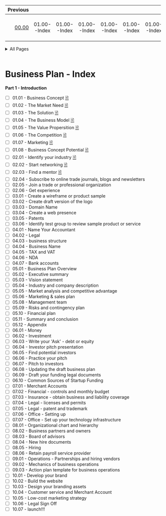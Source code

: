 Previous |  |  |  |  |  |  |  |  |  |  |  | Next
 ----------------: | :----------------: | :----------------: | :----------------: | :----------------: | :----------------: | :----------------: | :----------------: | :----------------: | :----------------: | :----------------: | :----------------: | :----------------: 
 <a href="#"> 00.00 </a> | 01.00--Index | 01.00--Index | 01.00--Index | 01.00--Index | 01.00--Index | 01.00--Index | 01.00--Index | 01.00--Index | 01.00--Index | 01.00--Index | 01.00--Index  <a href="#"> >> 01.01 </a>
 <details>
 <summary>  All Pages  </summary>
           <p>     
            
Page Number | 01 | 02 | 03 | 04 | 05 
 ----------------: | :----------------: | :----------------: | :----------------: | :----------------: | :----------------: 
*Page Name* | [Concept](https://github.com/pvrgreeninternational/Paulownia-Planters-Guide--Caribbean/blob/master/BusinessPlan/01.01-Business-Concept.md) | [Market Need](https://github.com/pvrgreeninternational/Paulownia-Planters-Guide--Caribbean/blob/master/BusinessPlan/01.02-The-Market-Need.md)  | [Solution](https://github.com/pvrgreeninternational/Paulownia-Planters-Guide--Caribbean/blob/master/BusinessPlan/01.03-The-Solution.md) | [Business Model](https://github.com/pvrgreeninternational/Paulownia-Planters-Guide--Caribbean/blob/master/BusinessPlan/01.04-The-Business-Model.md) | [Value Propersition](https://github.com/pvrgreeninternational/Paulownia-Planters-Guide--Caribbean/blob/master/BusinessPlan/01.05-The-Value-Propersition.md)
----------------- | ------------------ | ------------------ | ------------------ | ------------------ | ------------------ 

<details>
 <summary> All Pages ... </summary>
           <p>     
            
                 
Page Number | 06 | 07 | 08 | n/a | n/a 
 ----------------: | :----------------: | :----------------: | :----------------: | :----------------: | :----------------: 
*Page Name* | [The Competition](https://github.com/pvrgreeninternational/Paulownia-Planters-Guide--Caribbean/blob/master/BusinessPlan/01.01-Business-Concept.md) | [Market Need](https://github.com/pvrgreeninternational/Paulownia-Planters-Guide--Caribbean/blob/master/BusinessPlan/01.02-The-Market-Need.md)  | [Solution](https://github.com/pvrgreeninternational/Paulownia-Planters-Guide--Caribbean/blob/master/BusinessPlan/01.03-The-Solution.md) | [Business Model](https://github.com/pvrgreeninternational/Paulownia-Planters-Guide--Caribbean/blob/master/BusinessPlan/01.04-The-Business-Model.md) | [Value Propersition](https://github.com/pvrgreeninternational/Paulownia-Planters-Guide--Caribbean/blob/master/BusinessPlan/01.05-The-Value-Propersition.md)
----------------- | ------------------ | ------------------ | ------------------ | ------------------ | ------------------ 

</p>
</details> 
</br>
</p>
</details> 
</br>

# Business Plan - Index

**Part 1 - Introduction**

- [ ] 01.01 - Business Concept [🗎](https://github.com/pvrgreeninternational/Paulownia-Planters-Guide--Caribbean/blob/master/BusinessPlan/1.1-Business-Concept.md)
- [ ] 01.02 - The Market Need [🗎](https://github.com/pvrgreeninternational/Paulownia-Planters-Guide--Caribbean/blob/master/BusinessPlan/1.2-The-Market-Need.md)
- [ ] 01.03 - The Solution [🗎](https://github.com/pvrgreeninternational/Paulownia-Planters-Guide--Caribbean/blob/master/BusinessPlan/1.3-The-Solution.md)
- [ ] 01.04 - The Business Model [🗎](https://github.com/pvrgreeninternational/Paulownia-Planters-Guide--Caribbean/blob/master/BusinessPlan/1.4-The-Business-Model.md)
- [ ] 01.05 - The Value Propersition [🗎](https://github.com/pvrgreeninternational/Paulownia-Planters-Guide--Caribbean/blob/master/BusinessPlan/1.5-The-Value-Propersition.md)
- [ ] 01.06 - The Competition [🗎](https://github.com/pvrgreeninternational/Paulownia-Planters-Guide--Caribbean/blob/master/BusinessPlan/1.6-The-Competition.md)
- [ ] 01.07 - Marketing [🗎](https://github.com/pvrgreeninternational/Paulownia-Planters-Guide--Caribbean/blob/master/BusinessPlan/1.7-Marketing.md)
- [ ] 01.08 - Business Concept Potential [🗎](https://github.com/pvrgreeninternational/Paulownia-Planters-Guide--Caribbean/blob/master/BusinessPlan/1.8-Business-Concept-Potential.md)
- [ ] 02.01 - Identify your industry [🗎](https://github.com/pvrgreeninternational/Paulownia-Planters-Guide--Caribbean/blob/master/BusinessPlan/2.1-Identify-Industry.md)
- [ ] 02.02 - Start networking [🗎](https://github.com/pvrgreeninternational/Paulownia-Planters-Guide--Caribbean/blob/master/BusinessPlan/2.2-Networking.md)
- [ ] 02.03 - Find a mentor [🗎](https://github.com/pvrgreeninternational/Paulownia-Planters-Guide--Caribbean/blob/master/BusinessPlan/2.3-Mentor.md)
- [ ] 02.04 - Subscribe to online trade journals, blogs and newsletters
- [ ] 02.05 - Join a trade or professional organization
- [ ] 02.06 - Get experience
- [ ] 03.01 - Create a wireframe or product sample
- [ ] 03.02 - Create draft version of the logo
- [ ] 03.03 - Domain Name
- [ ] 03.04 - Create a web presence
- [ ] 03.05 - Patents
- [ ] 03.06 - Identify test group to review sample product or service
- [ ] 04.01 - Name Your Accountant
- [ ] 04.02 - Legal
- [ ] 04.03 - business structure
- [ ] 04.04 - Business Name
- [ ] 04.05 - TAX and VAT
- [ ] 04.06 - NDA
- [ ] 04.07 - Bank accounts
- [ ] 05.01 - Business Plan Overview
- [ ] 05.02 - Executive summary
- [ ] 05.03 - Vision statement
- [ ] 05.04 - Industry and company description
- [ ] 05.05 - Market analysis and competitive advantage
- [ ] 05.06 - Marketing & sales plan
- [ ] 05.08 - Management team
- [ ] 05.09 - Risks and contingency plan
- [ ] 05.10 - Financial plan
- [ ] 05.11 - Summary and conclusion
- [ ] 05.12 - Appendix
- [ ] 06.01 - Money
- [ ] 06.02 - Investment
- [ ] 06.03 - Write your 'Ask' - debt or equity
- [ ] 06.04 - Investor pitch presentation
- [ ] 06.05 - Find potential investors
- [ ] 06.06 - Practice your pitch
- [ ] 06.07 - Pitch to investors
- [ ] 06.08 - Updating the draft business plan
- [ ] 06.09 - Draft your funding legal documents
- [ ] 06.10 - Common Sources of Startup Funding
- [ ] 07.01 - Merchant Accounts
- [ ] 07.02 - Financial - controls and monthly budget
- [ ] 07.03 - Insurance - obtain business and liability coverage
- [ ] 07.04 - Legal - licenses and permits
- [ ] 07.05 - Legal - patent and trademark
- [ ] 07.06 - Office - Setting up
- [ ] 07.07 - Office - Set up your technology infrastructure
- [ ] 08.01 - Organizational chart and hierarchy
- [ ] 08.02 - Business partners and owners
- [ ] 08.03 - Board of advisors
- [ ] 08.04 - New hire documents
- [ ] 08.05 - Hiring
- [ ] 08.06 - Retain payroll service provider
- [ ] 09.01 - Operations - Partnerships and hiring vendors
- [ ] 09.02 - Mechanics of business operations
- [ ] 09.03 - Action plan template for business operations
- [ ] 10.01 - Develop your brand
- [ ] 10.02 - Build the website
- [ ] 10.03 - Design your branding assets
- [ ] 10.04 - Customer service and Merchant Account
- [ ] 10.05 - Low-cost marketing strategy
- [ ] 10.06 - Legal Sign Off
- [ ] 10.07 - launch!!!
